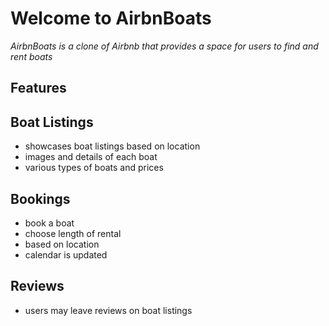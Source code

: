 # Welcome to AirbnBoats

_AirbnBoats is a clone of Airbnb that provides a space for users to find and rent boats_

## Features

## Boat Listings
* showcases boat listings based on location
* images and details of each boat
* various types of boats and prices

## Bookings
* book a boat 
* choose length of rental
* based on location
* calendar is updated

## Reviews 
* users may leave reviews on boat listings

